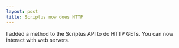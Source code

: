 ```yaml
---
layout: post
title: Scriptus now does HTTP
---
```


I added a method to the Scriptus API to do HTTP GETs. You can now interact with web servers.
